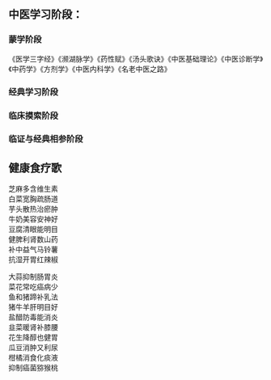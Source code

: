## 中医学习阶段：
### 蒙学阶段
《医学三字经》《濒湖脉学》《药性赋》《汤头歌诀》《中医基础理论》《中医诊断学》《中药学》《方剂学》《中医内科学》《名老中医之路》
### 经典学习阶段
### 临床摸索阶段
### 临证与经典相参阶段
## 健康食疗歌
芝麻多含维生素  
白菜宽胸疏肠道  
芋头散热治瘀肿  
牛奶美容安神好  
豆腐清眼能明目  
健脾利肾数山药  
补中益气马铃薯  
抗湿开胃红辣椒  

大蒜抑制肠胃炎  
菜花常吃癌病少  
鱼和猪蹄补乳法  
猪牛羊肝明目好  
盐醋防毒能消炎  
韭菜暖肾补膝腰  
花生降醇也健胃  
瓜豆消肿又利尿  
柑橘消食化痰液  
抑制癌菌猕猴桃